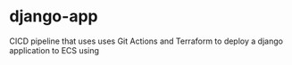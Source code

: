 # django-app
CICD pipeline that uses uses Git Actions and Terraform to  deploy a django application to ECS using 
